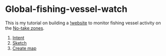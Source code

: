 # Global-fishing-vessel-watch
This is my tutorial on building a [!website](http://www.chyangdesign.com) to monitor fishing vessel activity on the [No-take zones](http://www.protectplanetocean.org/introduction/introbox/glossary/glossary/introduction-item.html#notake). 

1. [Intent](Intent.md)
2. [Sketch](Quick_sketches.md)
3. [Create map](Create_map)

